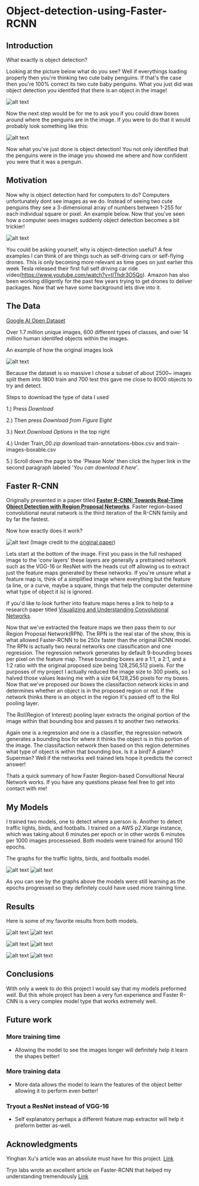 # Object-detection-using-Faster-RCNN
## Introduction

What exactly is object detection?

Looking at the picture below what do you see? Well if everythings loading properly then you're thinking two cute baby penguins. If that's the case then you're 100% correct its two cute baby penguins. What you just did was object detection you identifed that there is an object in the image!

![alt text](images/cutepenguin_no_boxes.png)

Now the next step would be for me to ask you if you could draw boxes around where the penguins are in the image. If you were to do that it would probably look something like this:

![alt text](images/cutepenguin_boxes.png)

Now what you've just done is object detection! You not only identified that the penguins were in the image you showed me where and how confident you were that it was a penguin. 

## Motivation

Now why is object detection hard for computers to do? Computers unfortunately dont see images as we do. Instead of seeing two cute penguins they see a 3-dimensional array of numbers between 1-255 for each individual square or pixel. An example below. Now that you've seen how a computer sees images suddenly object detection becomes a bit trickier!

![alt text](images/pixel_array.png)

You could be asking yourself, why is object-detection useful? A few examples I can think of are things such as self-driving cars or self-flying drones. This is only becoming more relevant as time goes on just earlier this week Tesla released their first full self driving car ride video(https://www.youtube.com/watch?v=tlThdr3O5Qo). Amazon has also been working diligently for the past few years trying to get drones to deliver packages. Now that we have some background lets dive into it.

## The Data
[Google AI Open Dataset](https://storage.googleapis.com/openimages/web/index.html)

Over 1.7 million unique images, 600 different types of classes, and over 14 million human identifed objects within the images.

An example of how the original images look

![alt text](images/image_with_bounding.png)

Because the dataset is so massive I chose a subset of about 2500~ images split them into 1800 train and 700 test this gave me close to 8000 objects to try and detect.

Steps to download the type of data I used

1.) Press *Download*

2.) Then press *Download from Figure Eight*

3.) Next *Download Options* in the top right

4.) Under Train_00.zip download train-annotations-bbox.csv and train-images-boxable.csv

5.) Scroll down the page to the 'Please Note' then click the hyper link in the second paragraph labeled '*You can download it here*'.

## Faster R-CNN

Originally presented in a paper titled [**Faster R-CNN: Towards Real-Time Object Detection
with Region Proposal Networks**](**https://papers.nips.cc/paper/5638-faster-r-cnn-towards-real-time-object-detection-with-region-proposal-networks.pdf). Faster region-based convolutional neural network is the third iteration of the R-CNN family and by far the fastest. 

Now how exactly does it work? 

![alt text](images/full-diagram.png)
(Image credit to the [original paper](https://arxiv.org/pdf/1506.01497.pdf))

Lets start at the bottom of the image. First you pass in the full reshaped image to the 'conv layers' these layers are generally a pretrained network such as the VGG-16 or ResNet with the heads cut off 
allowing us to extract just the feature maps generated by these networks. If you're unsure what a feature map is, think of a simplified image where everything but the feature (a line, or a curve, maybe a square, things that help the computer determine what type of object it is) is ignored. 

If you'd like to look further into feature maps heres a link to help to a research paper titled [Visualizing and Understanding Convolutional Networks](https://arxiv.org/pdf/1311.2901.pdf). 

Now that we've extracted the feature maps we then pass them to our Region Proposal Network(RPN). The RPN is the real star of the show, this is what allowed Faster-RCNN to be 250x faster than the original RCNN model. The RPN is actually two neural networks one classification and one regression. The regression network generates by default 9-bounding boxes per pixel on the feature map. These bounding boxes are a 1:1, a 2:1, and a 1:2 ratio with the original proposed size being 128,256,512 pixels. For the purposes of my project I actually reduced the image size to 300 pixels, so I halved those values leaving me with a size 64,128,256 pixels for my boxes. Now that we've proposed our boxes the classifaction network kicks in and determines whether an object is in the proposed region or not. If the network thinks there is an object in the region it's passed off to the RoI pooling layer.

The RoI(Region of Interest) pooling layer extracts the original portion of the image within that bounding box and passes it to another two networks. 

Again one is a regression and one is a classifier, the regression network generates a bounding box for where it thinks the object is in this portion of the image. The classifaction network then based on this region determines what type of object is within that bounding box. Is it a bird? A plane? Superman? Well if the networks well trained lets hope it predicts the correct answer!

Thats a quick summary of how Faster Region-based Convultional Neural Network works. If you have any questions please feel free to get into contact with me!

## My Models

I trained two models, one to detect where a person is. Another to detect traffic lights, birds, and footballs. I trained on a AWS p2.Xlarge instance, which was taking about 6 minutes per epoch or in other words 6 minutes per 1000 images processesed. Both models were trained for around 150 epochs. 

The graphs for the traffic lights, birds, and footballs model.

![alt text](images/loss_1.png) ![alt text](images/loss_2.png)

As you can see by the graphs above the models were still learning as the epochs progressed so they definitely could have used more training time.

## Results

Here is some of my favorite results from both models.

![alt text](images/boy_orig.png) ![alt text](images/boy_predict.png)

![alt text](images/bird_orig.png) ![alt text](images/bird_predict.png)

![alt text](images/light_orig.png) ![alt text](images/light_predict.png)

## Conclusions 

With only a week to do this project I would say that my models preformed well. But this whole project has been a very fun experience and Faster R-CNN is a very complex model type that works extremely well.

## Future work

### More training time
* Allowing the model to see the images longer will definitely help it learn the shapes better!

### More training data
* More data allows the model to learn the features of the object better allowing it to perform even better!

### Tryout a ResNet instead of VGG-16
* Self explanatory perhaps a different feature map extractor will help it preform better as-well.


## Acknowledgments

Yinghan Xu's article was an absolute must have for this project. 
[Link](https://towardsdatascience.com/faster-r-cnn-object-detection-implemented-by-keras-for-custom-data-from-googles-open-images-125f62b9141a)

Tryo labs wrote an excellent article on Faster-RCNN that helped my understanding tremendously [Link](https://tryolabs.com/blog/2018/01/18/faster-r-cnn-down-the-rabbit-hole-of-modern-object-detection/)

